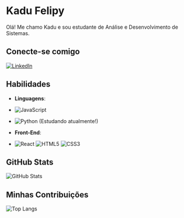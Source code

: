 # Kadu Felipy
Olá! Me chamo Kadu e sou estudante de Análise e Desenvolvimento de Sistemas.
## Conecte-se comigo
 [![LinkedIn](https://img.shields.io/badge/LinkedIn-0077B5?style=for-the-badge&logo=linkedin&logoColor=white)](https://www.linkedin.com/in/kadu-felipy-de-oliveira/)


## Habilidades

- **Linguagens**:
-  ![JavaScript](https://img.shields.io/badge/-JavaScript-blue?style=for-the-badge&logo=javascript)
-  ![Python](https://img.shields.io/badge/python-3670A0?style=for-the-badge&logo=python&logoColor=ffdd54) (Estudando atualmente!)

- **Front-End**:
-  ![React](https://img.shields.io/badge/-React-blue)  ![HTML5](https://img.shields.io/badge/-HTML5-orange)  ![CSS3](https://img.shields.io/badge/-CSS3-blue)


## GitHub Stats

![GitHub Stats](https://github-readme-stats.vercel.app/api?username=KaduFelipy&theme=transparent&bg_color=000&border_color=30A3DC&show_icons=true&icon_color=30A3DC&title_color=E94D5F&text_color=FFF)

## Minhas Contribuições

![Top Langs](https://github-readme-stats-git-masterrstaa-rickstaa.vercel.app/api/top-langs/?username=KaduFelipy&layout=compact&bg_color=000&border_color=30A3DC&title_color=E94D5F&text_color=FFF)
